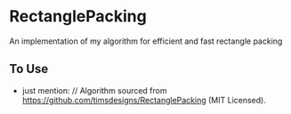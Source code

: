 # RectanglePacking
An implementation of my algorithm for efficient and fast rectangle packing

## To Use
 - just mention:
// Algorithm sourced from https://github.com/timsdesigns/RectanglePacking (MIT Licensed).

